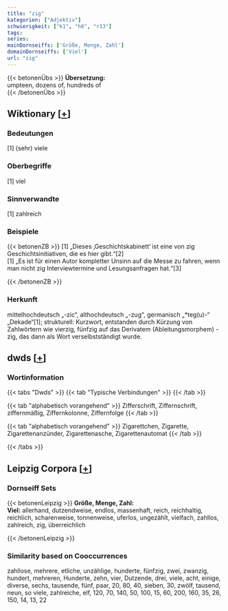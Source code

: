 ```yaml
---
title: "zig"
kategorien: ["Adjektiv"]
schwierigkeit: ["k1", "h6", "r13"]
tags:
series:
mainDornseiffs: ['Größe, Menge, Zahl']
domainDornseiffs: ['Viel']
url: "zig"
---
```


{{< betonenÜbs >}}
**Übersetzung:**  
umpteen, dozens of, hundreds of  
{{< /betonenÜbs >}}

## Wiktionary [[+](https://de.wiktionary.org/wiki/zig)]

### Bedeutungen
[1] (sehr) viele  

### Oberbegriffe
[1] viel  

### Sinnverwandte
[1] zahlreich  

### Beispiele
{{< betonenZB >}}
[1] „Dieses ‚Geschichtskabinett‘ ist eine von zig Geschichtsinitiativen, die es hier gibt.“[2]  
[1] „Es ist für einen Autor kompletter Unsinn auf die Messe zu fahren, wenn man nicht zig Interviewtermine und Lesungsanfragen hat.“[3]  

{{< /betonenZB >}}
### Herkunft
mittelhochdeutsch „-zic“, althochdeutsch „-zug“, germanisch „*teg(u)-“ „Dekade“[1]; strukturell: Kurzwort, entstanden durch Kürzung von Zahlwörtern wie vierzig, fünfzig auf das Derivatem (Ableitungsmorphem) -zig, das dann als Wort verselbstständigt wurde.  



## dwds [[+](https://www.dwds.de/wb/zig)]

### Wortinformation
{{< tabs "Dwds" >}}
{{< tab "Typische Verbindungen" >}}
{{< /tab >}}

{{< tab "alphabetisch vorangehend" >}}
Zifferschrift, Ziffernschrift, ziffernmäßig, Ziffernkolonne, Ziffernfolge
{{< /tab >}}

{{< tab "alphabetisch vorangehend" >}}
Zigarettchen, Zigarette, Zigarettenanzünder, Zigarettenasche, Zigarettenautomat
{{< /tab >}}

{{< /tabs >}}

## Leipzig Corpora [[+](https://corpora.uni-leipzig.de/en/res?word=zig&corpusId=deu_newscrawl-public_2018)]

### Dornseiff Sets
{{< betonenLeipzig >}}
**Größe, Menge, Zahl:**  
**Viel:** allerhand, dutzendweise, endlos, massenhaft, reich, reichhaltig, reichlich, scharenweise, tonnenweise, uferlos, ungezählt, vielfach, zahllos, zahlreich, zig, überreichlich  

{{< /betonenLeipzig >}}

### Similarity based on Cooccurrences
zahllose, mehrere, etliche, unzählige, hunderte, fünfzig, zwei, zwanzig, hundert, mehreren, Hunderte, zehn, vier, Dutzende, drei, viele, acht, einige, diverse, sechs, tausende, fünf, paar, 20, 80, 40, sieben, 30, zwölf, tausend, neun, so viele, zahlreiche, elf, 120, 70, 140, 50, 100, 15, 60, 200, 160, 35, 26, 150, 14, 13, 22

